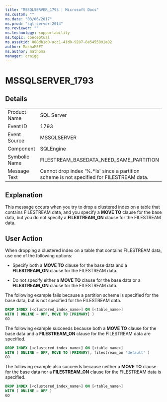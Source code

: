```yaml
---
title: "MSSQLSERVER_1793 | Microsoft Docs"
ms.custom: ""
ms.date: "03/06/2017"
ms.prod: "sql-server-2014"
ms.reviewer: ""
ms.technology: supportability
ms.topic: conceptual
ms.assetid: 808db1d0-acc1-41d0-9287-8a5455001a02
author: MashaMSFT
ms.author: mathoma
manager: craigg
---
```

# MSSQLSERVER_1793
    
## Details  
  
|||  
|-|-|  
|Product Name|SQL Server|  
|Event ID|1793|  
|Event Source|MSSQLSERVER|  
|Component|SQLEngine|  
|Symbolic Name|FILESTREAM_BASEDATA_NEED_SAME_PARTITION|  
|Message Text|Cannot drop index '%.*ls' since a partition scheme is not specified for FILESTREAM data.|  
  
## Explanation  
 This message occurs when you try to drop a clustered index on a table that contains FILESTREAM data, and you specify a **MOVE TO** clause for the base data, but you do not specify a **FILESTREAM_ON** clause for the FILESTREAM data.  
  
## User Action  
 When dropping a clustered index on a table that contains FILESTREAM data, use one of the following options:  
  
-   Specify both a **MOVE TO** clause for the base data and a **FILESTREAM_ON** clause for the FILESTREAM data.  
  
-   Do not specify either a **MOVE TO** clause for the base data or a **FILESTREAM_ON** clause for the FILESTREAM data.  
  
 The following example fails because a partition scheme is specified for the base data, but is not specified for the FILESTREAM data.  
  
```sql  
DROP INDEX [<clustered_index_name>] ON [<table_name>]   
WITH ( ONLINE = OFF, MOVE TO [PRIMARY] )  
GO  
```  
  
 The following example succeeds because both a **MOVE TO** clause for the base data and a **FILESTREAM_ON** clause for the FILESTREAM data are specified.  
  
```sql  
DROP INDEX [<clustered_index_name>] ON [<table_name>]   
WITH ( ONLINE = OFF, MOVE TO [PRIMARY], filestream_on 'default' )  
GO  
```  
  
 The following example also succeeds because neither a **MOVE TO** clause for the base data nor a **FILESTREAM_ON** clause for the FILESTREAM data is specified.  
  
```sql  
DROP INDEX [<clustered_index_name>] ON [<table_name>]   
WITH ( ONLINE = OFF )  
GO  
```  
  
  
